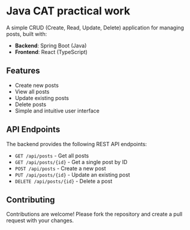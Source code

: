 # Java CAT practical work

A simple CRUD (Create, Read, Update, Delete) application for managing posts, built with:

- **Backend**: Spring Boot (Java)
- **Frontend**: React (TypeScript)


## Features

- Create new posts
- View all posts
- Update existing posts
- Delete posts
- Simple and intuitive user interface

## API Endpoints

The backend provides the following REST API endpoints:

- `GET /api/posts` - Get all posts
- `GET /api/posts/{id}` - Get a single post by ID
- `POST /api/posts` - Create a new post
- `PUT /api/posts/{id}` - Update an existing post
- `DELETE /api/posts/{id}` - Delete a post

## Contributing

Contributions are welcome! Please fork the repository and create a pull request with your changes.
